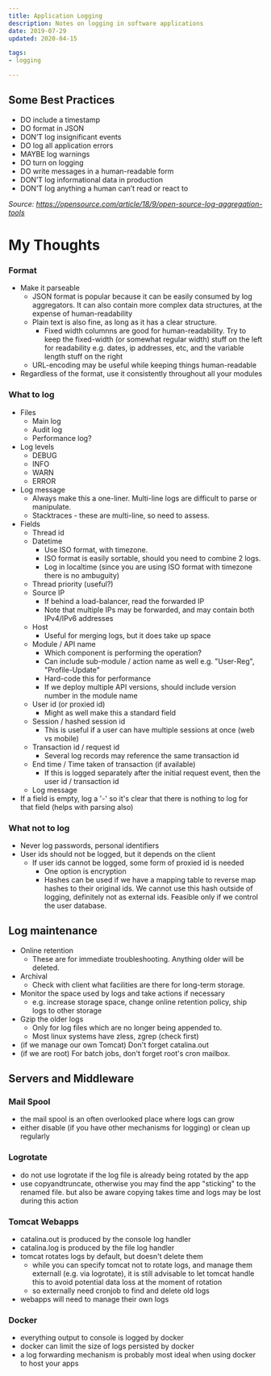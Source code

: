 ```yaml
---
title: Application Logging
description: Notes on logging in software applications
date: 2019-07-29
updated: 2020-04-15

tags:
- logging

---
```

## Some Best Practices

* DO include a timestamp
* DO format in JSON
* DON’T log insignificant events
* DO log all application errors
* MAYBE log warnings
* DO turn on logging
* DO write messages in a human-readable form
* DON’T log informational data in production
* DON’T log anything a human can’t read or react to

*Source: https://opensource.com/article/18/9/open-source-log-aggregation-tools*

# My Thoughts

### Format

* Make it parseable
  * JSON format is popular because it can be easily consumed by log aggregators. It can also contain more complex data structures, at the expense of human-readability
  * Plain text is also fine, as long as it has a clear structure.
    * Fixed width columnns are good for human-readability. Try to keep the fixed-width (or somewhat regular width) stuff on the left for readability e.g. dates, ip addresses, etc, and the variable length stuff on the right
  * URL-encoding may be useful while keeping things human-readable
* Regardless of the format, use it consistently throughout all your modules


### What to log

* Files
  * Main log
  * Audit log
  * Performance log?
* Log levels
  * DEBUG
  * INFO
  * WARN
  * ERROR
* Log message
  * Always make this a one-liner. Multi-line logs are difficult to parse or manipulate.
  * Stacktraces - these are multi-line, so need to assess.
* Fields
  * Thread id
  * Datetime
    * Use ISO format, with timezone.
    * ISO format is easily sortable, should you need to combine 2 logs.
    * Log in localtime (since you are using ISO format with timezone there is no ambuguity)
  * Thread priority (useful?)
  * Source IP
    * If behind a load-balancer, read the forwarded IP
    * Note that multiple IPs may be forwarded, and may contain both IPv4/IPv6 addresses
  * Host
    * Useful for merging logs, but it does take up space
  * Module / API name
    * Which component is performing the operation?
    * Can include sub-module / action name as well e.g. "User-Reg", "Profile-Update"
    * Hard-code this for performance
    * If we deploy multiple API versions, should include version number in the module name
  * User id (or proxied id)
    * Might as well make this a standard field
  * Session / hashed session id
    * This is useful if a user can have multiple sessions at once (web vs mobile)
  * Transaction id / request id
    * Several log records may reference the same transaction id
  * End time / Time taken of transaction (if available)
    * If this is logged separately after the initial request event, then the user id / transaction id
  * Log message
* If a field is empty, log a '-' so it's clear that there is nothing to log for that field (helps with parsing also)

### What not to log

* Never log passwords, personal identifiers
* User ids should not be logged, but it depends on the client
  * If user ids cannot be logged, some form of proxied id is needed
    * One option is encryption
    * Hashes can be used if we have a mapping table to reverse map hashes to their original ids. We cannot use this hash outside of logging, definitely not as external ids. Feasible only if we control the user database.
      
## Log maintenance

* Online retention
  * These are for immediate troubleshooting. Anything older will be deleted.
* Archival
  * Check with client what facilities are there for long-term storage.
* Monitor the space used by logs and take actions if necessary
  * e.g. increase storage space, change online retention policy, ship logs to other storage
* Gzip the older logs
  * Only for log files which are no longer being appended to.
  * Most linux systems have zless, zgrep (check first)
* (if we manage our own Tomcat) Don't forget catalina.out
* (if we are root) For batch jobs, don't forget root's cron mailbox.

## Servers and Middleware

### Mail Spool

* the mail spool is an often overlooked place where logs can grow
* either disable (if you have other mechanisms for logging) or clean up regularly

### Logrotate

* do not use logrotate if the log file is already being rotated by the app
* use copyandtruncate, otherwise you may find the app "sticking" to the renamed file. but also be aware copying takes time and logs may be lost during this action

### Tomcat Webapps

* catalina.out is produced by the console log handler
* catalina.log is produced by the file log handler
* tomcat rotates logs by default, but doesn't delete them
  * while you can specify tomcat not to rotate logs, and manage them externall (e.g. via logrotate), it is still advisable to let tomcat handle this to avoid potential data loss at the moment of rotation
  * so externally need cronjob to find and delete old logs
* webapps will need to manage their own logs

### Docker

* everything output to console is logged by docker
* docker can limit the size of logs persisted by docker
* a log forwarding mechanism is probably most ideal when using docker to host your apps
